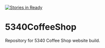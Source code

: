 [![Stories in Ready](https://badge.waffle.io/BootcampersCollective/5340CoffeeShop.png?label=ready&title=Ready)](https://waffle.io/BootcampersCollective/5340CoffeeShop?utm_source=badge)
# 5340CoffeeShop
Repository for 5340 Coffee Shop website build.
